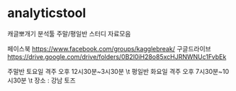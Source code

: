 # analyticstool

캐글뽀개기 분석툴 주말/평일반 스터디 자료모음

페이스북 https://www.facebook.com/groups/kagglebreak/
구글드라이브 https://drive.google.com/drive/folders/0B2l0iH28o85xcHJRNWNUc1FvbEk

주말반 토요일 격주 오후 12시30분~3시30분 \t
평일반 화요일 격주 오후 7시30분~10시30분 \t
장소 : 강남 토즈
